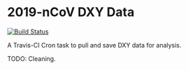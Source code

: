 # 2019-nCoV DXY Data  

[![Build Status](https://travis-ci.org/beansrowning/travis-ncov.svg?branch=master)](https://travis-ci.org/beansrowning/travis-ncov)

A Travis-CI Cron task to pull and save DXY data for analysis.  

TODO: Cleaning.  

